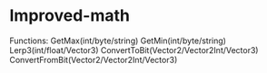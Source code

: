 # Improved-math
Functions:
GetMax(int/byte/string)
GetMin(int/byte/string)
Lerp3(int/float/Vector3)
ConvertToBit(Vector2/Vector2Int/Vector3)
ConvertFromBit(Vector2/Vector2Int/Vector3)
